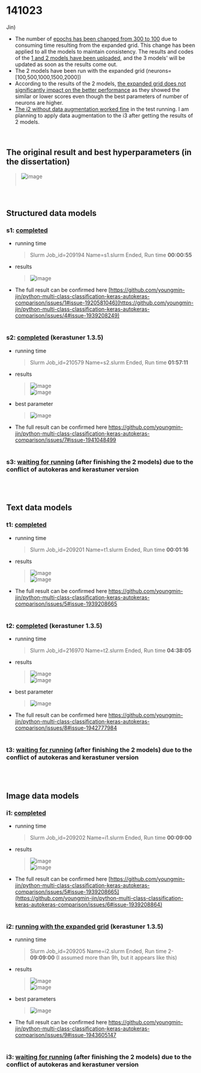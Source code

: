 # 141023
Jin) 
- The number of <ins>epochs has been changed from 300 to 100</ins> due to consuming time resulting from the expanded grid. This change has been applied to all the models to maintain consistency. The results and codes of the <ins>1 and 2 models have been uploaded</ins>, and the 3 models' will be updated as soon as the results come out. 
- The 2 models have been run with the expanded grid (neurons=[100,500,1000,1500,2000])
- According to the results of the 2 models, <ins>the expanded grid does not significantly impact on the better performance</ins> as they showed the similar or lower scores even though the best parameters of number of neurons are higher.
- <ins>The i2 without data augmentation worked fine</ins> in the test running. I am planning to apply data augmentation to the i3 after getting the results of 2 models.

<br/>

## The original result and best hyperparameters (in the dissertation)<br/>
  > ![image](https://github.com/youngmin-jin/python-multi-class-classification-keras-autokeras-comparison/assets/135728064/5f88408a-13fc-4942-9130-14bc750f3313) <br/><br/>
<br/>

## Structured data models
### s1: <ins>completed</ins>
  - running time
    > Slurm Job_id=209194 Name=s1.slurm Ended, Run time **00:00:55**
  - results
    > ![image](https://github.com/youngmin-jin/python-multi-class-classification-keras-autokeras-comparison/assets/135728064/0ea1b0c2-8c16-41da-9b60-ac38c910970d) <br/>
  - The full result can be confirmed here [https://github.com/youngmin-jin/python-multi-class-classification-keras-autokeras-comparison/issues/1#issue-1920581046](https://github.com/youngmin-jin/python-multi-class-classification-keras-autokeras-comparison/issues/4#issue-1939208249) <br/><br/>

### s2: <ins>completed</ins> (kerastuner 1.3.5)
  - running time
    >  Slurm Job_id=210579 Name=s2.slurm Ended, Run time **01:57:11**
  - results
    > ![image](https://github.com/youngmin-jin/python-multi-class-classification-keras-autokeras-comparison/assets/135728064/3452e887-516f-4e9d-92d1-5a41785ce61d) <br/>
    > ![image](https://github.com/youngmin-jin/python-multi-class-classification-keras-autokeras-comparison/assets/135728064/a908f2ed-3dc0-4bf4-ab30-65fef5f30de1) <br/>
  - best parameter
    > ![image](https://github.com/youngmin-jin/python-multi-class-classification-keras-autokeras-comparison/assets/135728064/f7ac3e08-7fda-4e21-927c-882dac2276b0)
  - The full result can be confirmed here https://github.com/youngmin-jin/python-multi-class-classification-keras-autokeras-comparison/issues/7#issue-1941048499 <br/><br/>

### s3: <ins>waiting for running</ins> (after finishing the 2 models) due to the conflict of autokeras and kerastuner version

<br/><br/>

## Text data models
### t1: <ins>completed</ins>
  - running time
    >  Slurm Job_id=209201 Name=t1.slurm Ended, Run time **00:01:16**
  - results
    > ![image](https://github.com/youngmin-jin/python-multi-class-classification-keras-autokeras-comparison/assets/135728064/605d153d-d189-44e1-92d3-e844a509aa7a) <br/>
    > ![image](https://github.com/youngmin-jin/python-multi-class-classification-keras-autokeras-comparison/assets/135728064/ed7b85e9-faf2-42e6-b87a-bea1382283ee) <br/>
  - The full result can be confirmed here https://github.com/youngmin-jin/python-multi-class-classification-keras-autokeras-comparison/issues/5#issue-1939208665 <br/><br/>

### t2: <ins>completed</ins> (kerastuner 1.3.5)
  - running time
    >  Slurm Job_id=216970 Name=t2.slurm Ended, Run time **04:38:05**
  - results
    > ![image](https://github.com/youngmin-jin/python-multi-class-classification-keras-autokeras-comparison/assets/135728064/e727f55a-2989-450a-a27d-6684b5c34cff) <br/>
    > ![image](https://github.com/youngmin-jin/python-multi-class-classification-keras-autokeras-comparison/assets/135728064/82d118fe-ce3e-4f0f-8f96-979e5d47d167) <br/>
  - best parameter
    > ![image](https://github.com/youngmin-jin/python-multi-class-classification-keras-autokeras-comparison/assets/135728064/8cc3698b-f4b5-45bb-8679-b02d7c818fc3)
  - The full result can be confirmed here https://github.com/youngmin-jin/python-multi-class-classification-keras-autokeras-comparison/issues/8#issue-1942777984 <br/><br/>

### t3: <ins>waiting for running</ins> (after finishing the 2 models) due to the conflict of autokeras and kerastuner version

<br/><br/>

## Image data models
### i1: <ins>completed</ins>
  - running time
    >  Slurm Job_id=209202 Name=i1.slurm Ended, Run time **00:09:00**
  - results
    > ![image](https://github.com/youngmin-jin/python-multi-class-classification-keras-autokeras-comparison/assets/135728064/60564f5c-98f7-4146-a36f-3bdcae9cf50a) <br/>
    > ![image](https://github.com/youngmin-jin/python-multi-class-classification-keras-autokeras-comparison/assets/135728064/623c71b0-d184-439c-8908-875c06f1b9ac) <br/>
  - The full result can be confirmed here [https://github.com/youngmin-jin/python-multi-class-classification-keras-autokeras-comparison/issues/5#issue-1939208665](https://github.com/youngmin-jin/python-multi-class-classification-keras-autokeras-comparison/issues/6#issue-1939208864) <br/><br/>

### i2: <ins>running with the expanded grid</ins> (kerastuner 1.3.5)
  - running time
    > Slurm Job_id=209205 Name=i2.slurm Ended, Run time 2- **09:09:00** (I assumed more than 9h, but it appears like this)
  - results
    > ![image](https://github.com/youngmin-jin/python-multi-class-classification-keras-autokeras-comparison/assets/135728064/a7b69e2d-e3a3-4d06-9acd-d49271bc97e1) <br/>
    > ![image](https://github.com/youngmin-jin/python-multi-class-classification-keras-autokeras-comparison/assets/135728064/99a6acd0-eb6b-4dbd-ba71-551bfe76b16e) <br/>
  - best parameters
    > ![image](https://github.com/youngmin-jin/python-multi-class-classification-keras-autokeras-comparison/assets/135728064/f94e58b6-ddff-4165-b56d-296698219539) <br/>
  - The full result can be confirmed here https://github.com/youngmin-jin/python-multi-class-classification-keras-autokeras-comparison/issues/9#issue-1943605147 <br/><br/>

### i3: <ins>waiting for running</ins> (after finishing the 2 models) due to the conflict of autokeras and kerastuner version





